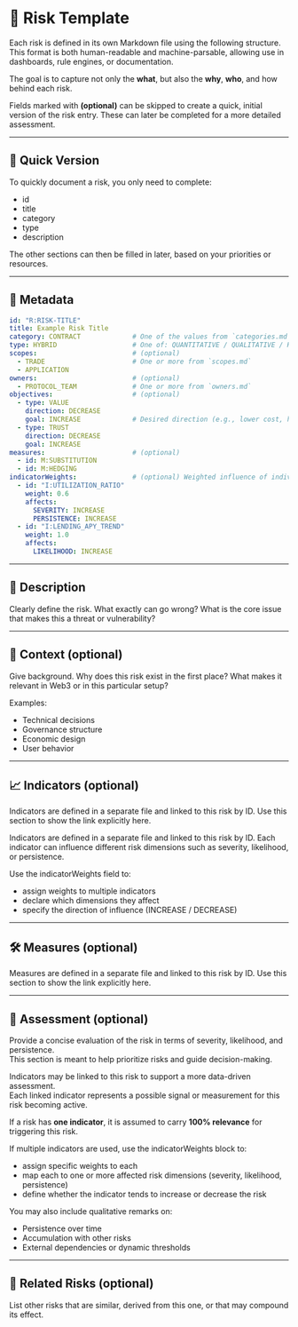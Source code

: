 # 📄 Risk Template

Each risk is defined in its own Markdown file using the following structure. This format is both human-readable and machine-parsable, allowing use in dashboards, rule engines, or documentation.

The goal is to capture not only the **what**, but also the **why**, **who**, and how behind each risk.

Fields marked with **(optional)** can be skipped to create a quick, initial version of the risk entry. These can later be completed for a more detailed assessment.

---

## 📝 Quick Version

To quickly document a risk, you only need to complete:
- id
- title
- category
- type
- description

The other sections can then be filled in later, based on your priorities or resources.

---

## 🧩 Metadata

```yaml
id: "R:RISK-TITLE"
title: Example Risk Title
category: CONTRACT             # One of the values from `categories.md`
type: HYBRID                   # One of: QUANTITATIVE / QUALITATIVE / HYBRID
scopes:                        # (optional)
  - TRADE                      # One or more from `scopes.md`
  - APPLICATION
owners:                        # (optional)
  - PROTOCOL_TEAM              # One or more from `owners.md`
objectives:                    # (optional)
  - type: VALUE
    direction: DECREASE
    goal: INCREASE             # Desired direction (e.g., lower cost, higher yield)
  - type: TRUST
    direction: DECREASE
    goal: INCREASE
measures:                      # (optional)
  - id: M:SUBSTITUTION
  - id: M:HEDGING
indicatorWeights:              # (optional) Weighted influence of individual indicators on risk dimensions
  - id: "I:UTILIZATION_RATIO"
    weight: 0.6
    affects:
      SEVERITY: INCREASE
      PERSISTENCE: INCREASE
  - id: "I:LENDING_APY_TREND"
    weight: 1.0
    affects:
      LIKELIHOOD: INCREASE
```

---

## 🧠 Description

Clearly define the risk. What exactly can go wrong? What is the core issue that makes this a threat or vulnerability?

---

## 🧭 Context (optional)

Give background.
Why does this risk exist in the first place? What makes it relevant in Web3 or in this particular setup?

Examples:
- Technical decisions
- Governance structure
- Economic design
- User behavior

---

## 📈 Indicators (optional)

Indicators are defined in a separate file and linked to this risk by ID. Use this section to show the link explicitly here.

Indicators are defined in a separate file and linked to this risk by ID.
Each indicator can influence different risk dimensions such as severity, likelihood, or persistence.

Use the indicatorWeights field to:
- assign weights to multiple indicators
- declare which dimensions they affect
- specify the direction of influence (INCREASE / DECREASE)

---

## 🛠 Measures (optional)

Measures are defined in a separate file and linked to this risk by ID. Use this section to show the link explicitly here.

---

## 🧮 Assessment (optional)

Provide a concise evaluation of the risk in terms of severity, likelihood, and persistence.  
This section is meant to help prioritize risks and guide decision-making.

Indicators may be linked to this risk to support a more data-driven assessment.  
Each linked indicator represents a possible signal or measurement for this risk becoming active.

If a risk has **one indicator**, it is assumed to carry **100% relevance** for triggering this risk.

If multiple indicators are used, use the indicatorWeights block to:
- assign specific weights to each
- map each to one or more affected risk dimensions (severity, likelihood, persistence)
- define whether the indicator tends to increase or decrease the risk

You may also include qualitative remarks on:
- Persistence over time
- Accumulation with other risks
- External dependencies or dynamic thresholds

---

## 🔗 Related Risks (optional)

List other risks that are similar, derived from this one, or that may compound its effect.
